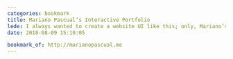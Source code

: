 ```yaml
---
categories: bookmark
title: Mariano Pascual’s Interactive Portfolio
lede: I always wanted to create a website UI like this; only, Mariano’s done it 10× better than I ever dreamed of. Such a delightful experience.
date: 2018-08-09 15:10:05

bookmark_of: http://marianopascual.me
---
```

